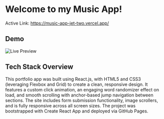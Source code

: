 # Welcome to my Music App!

Active Link: https://music-app-jet-two.vercel.app/

## Demo
![Live Preview](BRAVE_ONES_GIF)
  
## Tech Stack Overview
This portfolio app was built using React.js, with HTML5 and CSS3 (leveraging Flexbox and Grid) to create a clean, responsive design. It features a custom click animation, an engaging word randomizer effect on load, and smooth scrolling with anchor-based jump navigation between sections. The site includes form submission functionality, image scrollers, and is fully responsive across all screen sizes. The project was bootstrapped with Create React App and deployed via GitHub Pages.
